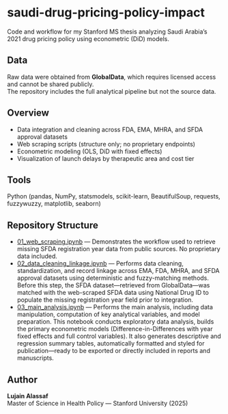 # saudi-drug-pricing-policy-impact
Code and workflow for my Stanford MS thesis analyzing Saudi Arabia’s 2021 drug pricing policy using econometric (DiD) models. 

## Data
Raw data were obtained from **GlobalData**, which requires licensed access and cannot be shared publicly.  
The repository includes the full analytical pipeline but not the source data.


## Overview
- Data integration and cleaning across FDA, EMA, MHRA, and SFDA approval datasets  
- Web scraping scripts (structure only; no proprietary endpoints)  
- Econometric modeling (OLS, DiD with fixed effects)  
- Visualization of launch delays by therapeutic area and cost tier


## Tools
Python (pandas, NumPy, statsmodels, scikit-learn, BeautifulSoup, requests, fuzzywuzzy, matplotlib, seaborn)

## Repository Structure

- [01_web_scraping.ipynb](https://github.com/Lujainism/saudi-drug-pricing-policy-impact/blob/main/01_web_scraping.ipynb) — Demonstrates the workflow used to retrieve missing SFDA registration year data from public sources. No proprietary data included.
- [02_data_cleaning_linkage.ipynb](https://github.com/Lujainism/saudi-drug-pricing-policy-impact/blob/main/02_data_cleaning_linkage.ipynb) — Performs data cleaning, standardization, and record linkage across EMA, FDA, MHRA, and SFDA approval datasets using deterministic and fuzzy-matching methods. Before this step, the SFDA dataset—retrieved from GlobalData—was matched with the web-scraped SFDA data using National Drug ID to populate the missing registration year field prior to integration.
- [03_main_analysis.ipynb](https://github.com/Lujainism/saudi-drug-pricing-policy-impact/blob/main/03_main_analysis.ipynb) — Performs the main analysis, including data manipulation, computation of key analytical variables, and model preparation. This notebook conducts exploratory data analysis, builds the primary econometric models (Difference-in-Differences with year fixed effects and full control variables). It also generates descriptive and regression summary tables, automatically formatted and styled for publication—ready to be exported or directly included in reports and manuscripts.



## Author
**Lujain Alassaf**  
Master of Science in Health Policy — Stanford University (2025)  
